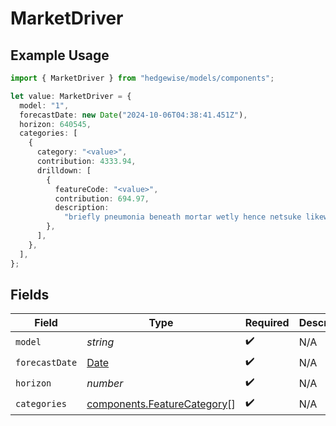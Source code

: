 # MarketDriver

## Example Usage

```typescript
import { MarketDriver } from "hedgewise/models/components";

let value: MarketDriver = {
  model: "1",
  forecastDate: new Date("2024-10-06T04:38:41.451Z"),
  horizon: 640545,
  categories: [
    {
      category: "<value>",
      contribution: 4333.94,
      drilldown: [
        {
          featureCode: "<value>",
          contribution: 694.97,
          description:
            "briefly pneumonia beneath mortar wetly hence netsuke likewise but",
        },
      ],
    },
  ],
};
```

## Fields

| Field                                                                                         | Type                                                                                          | Required                                                                                      | Description                                                                                   |
| --------------------------------------------------------------------------------------------- | --------------------------------------------------------------------------------------------- | --------------------------------------------------------------------------------------------- | --------------------------------------------------------------------------------------------- |
| `model`                                                                                       | *string*                                                                                      | :heavy_check_mark:                                                                            | N/A                                                                                           |
| `forecastDate`                                                                                | [Date](https://developer.mozilla.org/en-US/docs/Web/JavaScript/Reference/Global_Objects/Date) | :heavy_check_mark:                                                                            | N/A                                                                                           |
| `horizon`                                                                                     | *number*                                                                                      | :heavy_check_mark:                                                                            | N/A                                                                                           |
| `categories`                                                                                  | [components.FeatureCategory](../../models/components/featurecategory.md)[]                    | :heavy_check_mark:                                                                            | N/A                                                                                           |